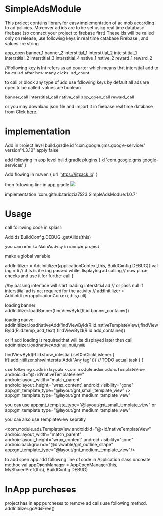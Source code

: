 # SimpleAdsModule
 This project contains library for easy implementation of ad mob according to ad policies. Moreover ad ids are to be set using real time database firebase (so connect your project to firebase first) These ids will be called only on release, use following keys in real time database Firebase , and values are string
 
 app_open
 banner_1
 banner_2
 interstitial_1
 interstitial_2
 interstitial_1
 interstitial_2
 interstitial_3
 interstitial_4
 native_1
 native_2
 reward_1
 reward_2
 
 //Following key is Int refers as ad counter which means that interstiall add to be called after how many clicks.
 ad_count
 
 to call or block any type of add use following keys by default all ads are open to be called. values are boolean
 
 banner_call
 interstitial_call
 native_call
 app_open_call
 reward_call
 
 or you may download json file and import it in firebase real time database from Click [here](https://github.com/tariqzia7523/SimpleAdsModule/blob/main/use_in_real_time_db.json). 
 
 # implementation 
 Add in project level build.gradle
 id 'com.google.gms.google-services' version"4.3.10" apply false
 
 add following in app level build.gradle
 plugins {
    id 'com.google.gms.google-services'
}
 
 
 Add flowing in 
  maven { url 'https://jitpack.io' }
  
  then following line in app gradle
  [![](https://jitpack.io/v/tariqzia7523/SimpleAdsModule.svg)](https://jitpack.io/#tariqzia7523/SimpleAdsModule)

  
 implementation 'com.github.tariqzia7523:SimpleAdsModule:1.0.7'

# Usage 

call following code in splash

 AddIds(BuildConfig.DEBUG).getAllids(this)
 
you can refer to MainActivity in sample project

make a global variable 

  
  addInitilizer = AddInitilizer(applicationContext,this, BuildConfig.DEBUG){
       val tag = it // this is the tag passed while displaying ad calling
       // now place checks and use it for further call
  }


  //by passing interface will start loading interstitial ad
  // or pass null if interstitial ad is not required for the activity
  // addInitilizer = AddInitilizer(applicationContext,this,null)

   loading banner
   addInitilizer.loadBanner(findViewById(R.id.banner_container))

   loading native
  addInitilizer.loadNativeAdd(findViewById(R.id.nativeTemplateView),findViewById(R.id.temp_add_text),findViewById(R.id.add_container))
   
   or if add loading is required,that will be displayed later then call
   addInitilizer.loadNativeAdd(null,null,null)

   findViewById<View>(R.id.show_intestial).setOnClickListener {
          if(!addInitilizer.showInterstailAdd("Any tag")){
              // TODO actual task
          }
   }


   use following code in layouts
   <RelativeLayout
       android:id="@+id/add_container"
       android:layout_width="match_parent"
       android:layout_height="wrap_content"
       android:layout_alignParentBottom="true"
       android:layout_marginLeft="@dimen/_10sdp"
       android:layout_marginTop="@dimen/_10sdp"
       android:layout_marginRight="@dimen/_10sdp"
       android:background="@drawable/gnt_outline_shape"
       android:minHeight="@dimen/_130sdp">
       <com.module.adsmodule.TemplateView
            android:id="@+id/nativeTemplateView"
            android:layout_width="match_parent"
            android:layout_height="wrap_content"
            android:visibility="gone"
            app:gnt_template_type="@layout/gnt_small_template_view" />
            app:gnt_template_type="@layout/gnt_medium_template_view"
       <TextView
            android:id="@+id/temp_add_text"
            android:layout_width="wrap_content"
            android:layout_height="wrap_content"
            android:layout_centerInParent="true"
            android:text="@string/ad_will_display_hare" />
    </RelativeLayout>

you can use 
app:gnt_template_type="@layout/gnt_small_template_view" or app:gnt_template_type="@layout/gnt_medium_template_view"

you can also use TemplateView sepratly


 <com.module.ads.TemplateView
   android:id="@+id/nativeTemplateView"
    android:layout_width="match_parent"
    android:layout_height="wrap_content"
    android:visibility="gone"
    android:background="@drawable/gnt_outline_shape"
    app:gnt_template_type="@layout/gnt_medium_template_view"/>
            

to add open app add following line of code in Application class oncreate method
val appOpenManager = AppOpenManager(this, MySharedPref(this), BuildConfig.DEBUG)


# InApp purcheses
project has in app purcheses to remove ad calls use following method.
addInitilizer.goAddFree()


